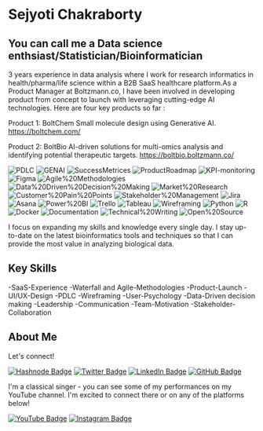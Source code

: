 # Sejyoti Chakraborty

## You can call me a Data science enthsiast/Statistician/Bioinformatician
3 years experience in data analysis where I work for research informatics in health/pharma/life science within a B2B SaaS healthcare platform.As a Product Manager at Boltzmann.co, I have been involved in developing product from concept to launch with leveraging cutting-edge AI technologies. Here are four key products so far : 

Product 1: BoltChem
Small molecule design using Generative AI.
https://boltchem.com/

Product 2: BoltBio
AI-driven solutions for multi-omics analysis and identifying potential therapeutic targets.
https://boltbio.boltzmann.co/

![PDLC](https://img.shields.io/badge/-PDLC-F24E1E?style=flat)
![GENAI](https://img.shields.io/badge/-GENAI-F24E1E?style=flat)
![SuccessMetrices](https://img.shields.io/badge/-SuccessMetrices-F24E1E?style=flat)
![ProductRoadmap](https://img.shields.io/badge/-ProductRoadmap-F24E1E?style=flat)
![KPI-monitoring](https://img.shields.io/badge/-KPImonitoring-F24E1E?style=flat)
![Figma](https://img.shields.io/badge/-Figma-F24E1E?style=flat)
![Agile%20Methodologies](https://img.shields.io/badge/-Agile%20Methodologies-FF6347?style=flat)
![Data%20Driven%20Decision%20Making](https://img.shields.io/badge/-Data%20Driven%20Decision%20Making-4682B4?style=flat)
![Market%20Research](https://img.shields.io/badge/-Market%20Research-32CD32?style=flat)
![Customer%20Pain%20Points](https://img.shields.io/badge/-Customer%20Pain%20Points-FF4500?style=flat)
![Stakeholder%20Management](https://img.shields.io/badge/-Stakeholder%20Management-8A2BE2?style=flat)
![Jira](https://img.shields.io/badge/-Jira-0052CC?style=flat)
![Asana](https://img.shields.io/badge/-Asana-F06A6A?style=flat)
![Power%20BI](https://img.shields.io/badge/-Power%20BI-F2C811?style=flat)
![Trello](https://img.shields.io/badge/-Trello-0079BF?style=flat)
![Tableau](https://img.shields.io/badge/-Tableau-E97627?style=flat)
![Wireframing](https://img.shields.io/badge/-Wireframing-9B59B6?style=flat)
![Python](https://img.shields.io/badge/-Python-3776AB?style=flat&logo=python&logoColor=white)
![R](https://img.shields.io/badge/-R-276DC3?style=flat&logo=r&logoColor=white)
![Docker](https://img.shields.io/badge/-Docker-2496ED?style=flat&logo=docker&logoColor=white)
![Documentation](https://img.shields.io/badge/-Documentation-0C5176?style=flat)
![Technical%20Writing](https://img.shields.io/badge/-Technical%20Writing-0C5176?style=flat)
![Open%20Source](https://img.shields.io/badge/-Open%20Source-26D198?style=flat)


I focus on expanding my skills and knowledge every single day. I stay up-to-date on the latest bioinformatics tools and techniques so that I can provide the most value in analyzing biological data.

## Key Skills
-SaaS-Experience
-Waterfall and Agile-Methodologies
-Product-Launch
-UI/UX-Design
-PDLC
-Wireframing
-User-Psychology
-Data-Driven decision making
-Leadership
-Communication
-Team-Motivation
-Stakeholder-Collaboration

## About Me 
Let's connect!

[![Hashnode Badge](https://img.shields.io/badge/-hashnode-%23323330?style=for-the-badge&logo=hashnode&logoColor=white)](https://hashnode.com/@sejyotiarna)
[![Twitter Badge](https://img.shields.io/twitter/follow/Sejyotiarna?color=blue&label=%40Sejyotiarna&logo=twitter&logoColor=white&style=for-the-badge)](https://twitter.com/Sejyotiarna)
[![LinkedIn Badge](https://img.shields.io/badge/-LinkedIn-%230077B5?style=for-the-badge&logo=linkedin&logoColor=white)](https://www.linkedin.com/in/sejyoti-chakraborty-2124b519b/)
[![GitHub Badge](https://img.shields.io/badge/-GitHub-black?style=for-the-badge&logo=github&logoColor=white)](https://github.com/sejyoti)

I'm a classical singer - you can see some of my performances on my YouTube channel. I'm excited to connect there or on any of the platforms below!

[![YouTube Badge](https://img.shields.io/badge/-YouTube-%23FF0000?style=for-the-badge&logo=youtube&logoColor=white)](https://www.youtube.com/@sejyotiarna/about)
[![Instagram Badge](https://img.shields.io/badge/-Instagram-%23E4405F?style=for-the-badge&logo=instagram&logoColor=white)](https://www.instagram.com/sejyotiarna/)

